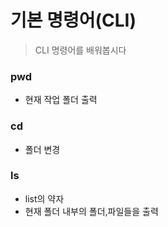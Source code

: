 # 기본 명령어(CLI)

> CLI 명령어를 배워봅시다

### pwd

- 현재 작업 폴더 출력

### cd

- 폴더 변경

### ls

- list의 약자
- 현재 폴더 내부의 폴더,파일들을 출력


